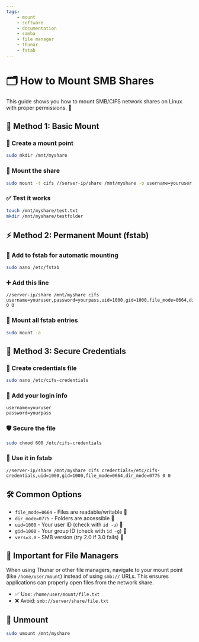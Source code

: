 ```yaml
---
tags:
    - mount
    - software
    - documentation
    - samba
    - file manager
    - thunar
    - fstab
---
```

# 🗂️ How to Mount SMB Shares

This guide shows you how to mount SMB/CIFS network shares on Linux with proper permissions. 🚀

## 🚀 Method 1: Basic Mount

### 📁 Create a mount point
```bash
sudo mkdir /mnt/myshare
```

### 🔗 Mount the share
```bash
sudo mount -t cifs //server-ip/share /mnt/myshare -o username=youruser,password=yourpass,uid=1000,gid=1000,file_mode=0664,dir_mode=0775
```

### ✅ Test it works
```bash
touch /mnt/myshare/test.txt
mkdir /mnt/myshare/testfolder
```

## ⚡ Method 2: Permanent Mount (fstab)

### 📝 Add to fstab for automatic mounting
```bash
sudo nano /etc/fstab
```

### ➕ Add this line
```
//server-ip/share /mnt/myshare cifs username=youruser,password=yourpass,uid=1000,gid=1000,file_mode=0664,dir_mode=0775 0 0
```

### 🔄 Mount all fstab entries
```bash
sudo mount -a
```

## 🔐 Method 3: Secure Credentials

### 📄 Create credentials file
```bash
sudo nano /etc/cifs-credentials
```

### 🔑 Add your login info
```
username=youruser
password=yourpass
```

### 🛡️ Secure the file
```bash
sudo chmod 600 /etc/cifs-credentials
```

### 🎯 Use it in fstab
```
//server-ip/share /mnt/myshare cifs credentials=/etc/cifs-credentials,uid=1000,gid=1000,file_mode=0664,dir_mode=0775 0 0
```

## 🛠️ Common Options

- `file_mode=0664` - Files are readable/writable 📄
- `dir_mode=0775` - Folders are accessible 📂
- `uid=1000` - Your user ID (check with `id -u`) 👤
- `gid=1000` - Your group ID (check with `id -g`) 👥
- `vers=3.0` - SMB version (try 2.0 if 3.0 fails) 🔢

## 🎯 Important for File Managers

When using Thunar or other file managers, navigate to your mount point (like `/home/user/mount`) instead of using `smb://` URLs. This ensures applications can properly open files from the network share.

- ✅ Use: `/home/user/mount/file.txt`
- ❌ Avoid: `smb://server/share/file.txt`

## 🔌 Unmount

```bash
sudo umount /mnt/myshare
```
